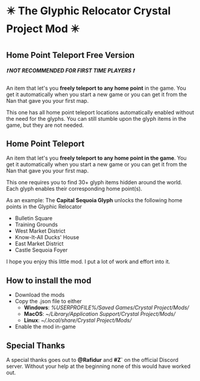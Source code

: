 # ✴️ The Glyphic Relocator Crystal Project Mod ✴️

## Home Point Teleport Free Version
##### ❗️ NOT RECOMMENDED FOR FIRST TIME PLAYERS ❗️
An item that let's you **freely teleport to any home point** in the game. 
You get it automatically when you start a new game or you can get it from the Nan that gave you your first map.

This one has all home point teleport locations automatically enabled without the need for the glyphs.
You can still stumble upon the glyph items in the game, but they are not needed.


## Home Point Teleport
An item that let's you **freely teleport to any home point in the game**. 
You get it automatically when you start a new game or you can get it from the Nan that gave you your first map.

This one requires you to find 30+ glyph items hidden around the world. Each glyph enables their corresponding home point(s).

As an example: The **Capital Sequoia Glyph** unlocks the following home points in the Glyphic Relocator

* Bulletin Square
* Training Grounds
* West Market District
* Know-It-All Ducks' House
* East Market District
* Castle Sequoia Foyer

I hope you enjoy this little mod. I put a lot of work and effort into it.

## How to install the mod
* Download the mods
* Copy the .json file to either
    * **Windows**: *%USERPROFILE%/Saved Games/Crystal Project/Mods/*
    * **MacOS**: *~/Library/Application Support/Crystal Project/Mods/*
    * **Linux**: *~/.local/share/Crystal Project/Mods/*
* Enable the mod in-game

## Special Thanks
A special thanks goes out to **@Rafidur** and **#Z`** on the official Discord server. Without your help at the beginning none of this would have worked out.